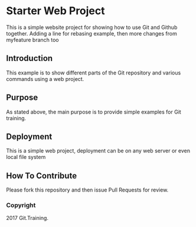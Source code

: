 # Starter Web Project

This is a simple website project for showing how to use Git and Github together.
Adding a line for rebasing example, then more changes from myfeature branch too

## Introduction

This example is to show different parts of the Git repository and various commands using a web project.

## Purpose

As stated above, the main purpose is to provide simple examples for Git training.

## Deployment

This is a simple web project, deployment can be on any web server or even local file system

## How To Contribute

Please fork this repository and then issue Pull Requests for review.

### Copyright

2017 Git.Training.
